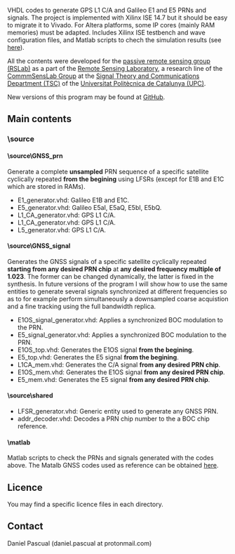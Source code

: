 VHDL codes to generate GPS L1 C/A and Galileo E1 and E5 PRNs and signals. The project is implemented with Xilinx ISE 14.7 but it should be easy to migrate it to Vivado. For Altera platforms, some IP cores (mainly RAM memories) must be adapted. Includes Xilinx ISE testbench and wave configuration files, and Matlab scripts to chech the simulation results (see [here](https://github.com/danipascual/GNSS-matlab)).

All the contents were developed for the [passive remote sensing group (RSLab)](https://prs.upc.edu/) as a part of the [Remote Sensing Laboratory](http://www.tsc.upc.edu/en/research/rslab), a research line of the [CommmSensLab Group](http://www.tsc.upc.edu/en/research/commsenslab) at the [Signal Theory and Communications Department (TSC)](http://www.tsc.upc.edu/en) of the [Universitat Politècnica de Catalunya (UPC)](http://www.upc.edu/?set_language=en).

New versions of this program may be found at [GitHub](https://github.com/danipascual/GNSS-VHDL). 

## Main contents
### \source
#### \source\GNSS_prn
Generate a complete **unsampled** PRN sequence of a specific satellite cyclically repeated **from the begining** using LFSRs (except for E1B and E1C which are stored in RAMs).

+ E1_generator.vhd: Galileo E1B and E1C.
+ E5_generator.vhd: Galileo E5aI, E5aQ, E5bI, E5bQ.
+ L1_CA_generator.vhd: GPS L1 C/A.
+ L1_CA_generator.vhd: GPS L1 C/A.
+ L5_generator.vhd: GPS L1 C/A.

#### \source\GNSS_signal
Generates the GNSS signals of a specific satellite cyclically repeated **starting from any desired PRN chip** at **any desired frequency multiple of 1.023**. The former can be changed dynamically, the latter is fixed in the synthesis. In future versions of the program I will show how to use the same entities to generate several signals synchronized at different frequencies so as to for example perform simultaneously a downsampled coarse acquistion and a fine tracking using the full bandwidth replica.

+ E1OS_signal_generator.vhd: Applies a synchronized BOC modulation to the PRN.
+ E5_signal_generator.vhd: Applies a synchronized BOC modulation to the PRN.
+ E1OS_top.vhd: Generates the E1OS signal **from the begining**.
+ E5_top.vhd: Generates the E5 signal **from the begining**.
+ L1CA_mem.vhd: Generates the C/A signal **from any desired PRN chip**.
+ E1OS_mem.vhd: Generates the E1OS signal **from any desired PRN chip**.
+ E5_mem.vhd: Generates the E5 signal **from any desired PRN chip**.

#### \source\shared
+ LFSR_generator.vhd: Generic entity used to generate any GNSS PRN.
+ addr_decoder.vhd: Decodes a PRN chip number to the a BOC chip reference.

#### \matlab
Matlab scripts to check the PRNs and signals generated with the codes above. The Matalb GNSS codes used as reference can be obtained [here](https://github.com/danipascual/GNSS-matlab).

## Licence
You may find a specific licence files in each directory.

## Contact
Daniel Pascual (daniel.pascual at protonmail.com)